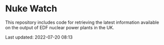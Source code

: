 # Nuke Watch

This repository includes code for retrieving the latest information available on the output of EDF nuclear power plants in the UK.

Last updated: 2022-07-20 08:13